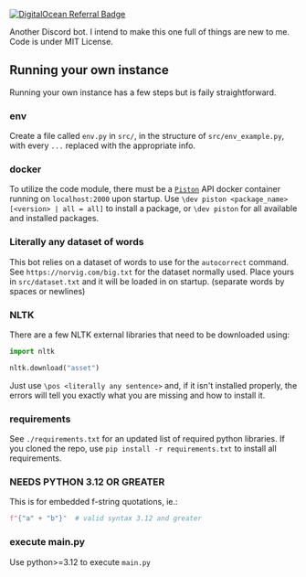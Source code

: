 [![DigitalOcean Referral Badge](https://web-platforms.sfo2.cdn.digitaloceanspaces.com/WWW/Badge%201.svg)](https://www.digitalocean.com/?refcode=673b6b52cb2d&utm_campaign=Referral_Invite&utm_medium=Referral_Program&utm_source=badge)

Another Discord bot. I intend to make this one full of things are new to me. Code is under MIT License.


## Running your own instance

Running your own instance has a few steps but is faily straightforward.

### env
Create a file called `env.py` in `src/`, in the structure of `src/env_example.py`, with every `...` replaced
with the appropriate info.


### docker
To utilize the code module, there must be a [`Piston`](https://github.com/engineer-man/piston) API
docker container running on `localhost:2000` upon startup. Use `\dev piston <package_name> [<version> | all = all]`
to install a package, or `\dev piston` for all available and installed packages.

### Literally any dataset of words
This bot relies on a dataset of words to use for the `autocorrect` command. See `https://norvig.com/big.txt` for
the dataset normally used. Place yours in `src/dataset.txt` and it will be loaded in on startup.
(separate words by spaces or newlines)

### NLTK
There are a few NLTK external libraries that need to be downloaded using:
```python
import nltk

nltk.download("asset")
```
Just use `\pos <literally any sentence>` and, if it isn't installed properly, the errors will tell you exactly what you are 
missing and how to install it.

### requirements
See `./requirements.txt` for an updated list of required python libraries. If you cloned the repo, use 
`pip install -r requirements.txt` to install all requirements.


### NEEDS PYTHON 3.12 OR GREATER
This is for embedded f-string quotations, ie.:
```python
f"{"a" + "b"}"  # valid syntax 3.12 and greater
```

### execute main.py
Use python>=3.12 to execute `main.py`